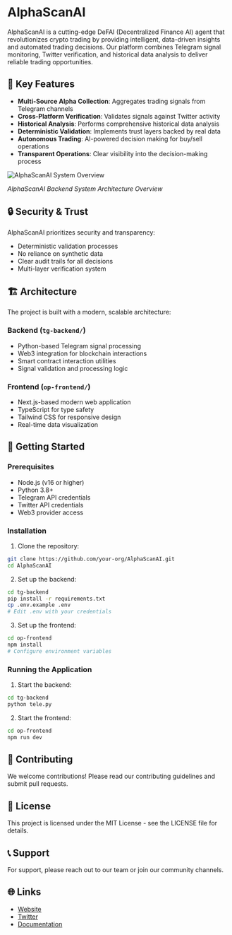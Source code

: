 # AlphaScanAI

AlphaScanAI is a cutting-edge DeFAI (Decentralized Finance AI) agent that revolutionizes crypto trading by providing intelligent, data-driven insights and automated trading decisions. Our platform combines Telegram signal monitoring, Twitter verification, and historical data analysis to deliver reliable trading opportunities.

## 🌟 Key Features

- **Multi-Source Alpha Collection**: Aggregates trading signals from Telegram channels
- **Cross-Platform Verification**: Validates signals against Twitter activity
- **Historical Analysis**: Performs comprehensive historical data analysis
- **Deterministic Validation**: Implements trust layers backed by real data
- **Autonomous Trading**: AI-powered decision making for buy/sell operations
- **Transparent Operations**: Clear visibility into the decision-making process

![AlphaScanAI System Overview](https://github.com/user-attachments/assets/e8a8951a-221b-4c1a-bdc1-a8d31de806b3)

*AlphaScanAI Backend System Architecture Overview*


## 🔒 Security & Trust

AlphaScanAI prioritizes security and transparency:
- Deterministic validation processes
- No reliance on synthetic data
- Clear audit trails for all decisions
- Multi-layer verification system

## 🏗️ Architecture

The project is built with a modern, scalable architecture:

### Backend (`tg-backend/`)
- Python-based Telegram signal processing
- Web3 integration for blockchain interactions
- Smart contract interaction utilities
- Signal validation and processing logic

### Frontend (`op-frontend/`)
- Next.js-based modern web application
- TypeScript for type safety
- Tailwind CSS for responsive design
- Real-time data visualization

## 🚀 Getting Started

### Prerequisites
- Node.js (v16 or higher)
- Python 3.8+
- Telegram API credentials
- Twitter API credentials
- Web3 provider access

### Installation

1. Clone the repository:
```bash
git clone https://github.com/your-org/AlphaScanAI.git
cd AlphaScanAI
```

2. Set up the backend:
```bash
cd tg-backend
pip install -r requirements.txt
cp .env.example .env
# Edit .env with your credentials
```

3. Set up the frontend:
```bash
cd op-frontend
npm install
# Configure environment variables
```

### Running the Application

1. Start the backend:
```bash
cd tg-backend
python tele.py
```

2. Start the frontend:
```bash
cd op-frontend
npm run dev
```

## 🤝 Contributing

We welcome contributions! Please read our contributing guidelines and submit pull requests.

## 📄 License

This project is licensed under the MIT License - see the LICENSE file for details.

## 📞 Support

For support, please reach out to our team or join our community channels.

## 🌐 Links

- [Website](https://alphascan.ai)
- [Twitter](https://twitter.com/AlphaScanAI)
- [Documentation](https://docs.alphascan.ai) 
